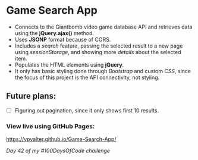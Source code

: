 # Game Search App

* Connects to the Giantbomb video game database API and retrieves data using the **jQuery.ajax()** method.
* Uses **JSONP** format because of CORS.
* Includes a *search* feature, passing the selected result to a new page using *sessionStorage*, and showing more *details* about the selected item.
* Populates the HTML elements using **jQuery**.
* It only has basic styling done through *Bootstrap* and custom *CSS*, since the focus of this project is the API connectivity, not styling.

## Future plans:
- [ ] Figuring out pagination, since it only shows first 10 results.

### View live using GitHub Pages:
https://vpvalter.github.io/Game-Search-App/

*Day 42 of my #100DaysOfCode challenge*